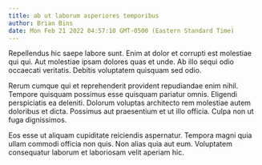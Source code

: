 ```yaml
---
title: ab ut laborum asperiores temporibus
author: Brian Bins
date: Mon Feb 21 2022 04:57:10 GMT-0500 (Eastern Standard Time)
---
```

Repellendus hic saepe labore sunt. Enim at dolor et corrupti est molestiae qui qui. Aut molestiae ipsam dolores quas et unde. Ab illo sequi odio occaecati veritatis. Debitis voluptatem quisquam sed odio.

 Rerum cumque qui et reprehenderit provident repudiandae enim nihil. Tempore quisquam possimus esse quisquam pariatur omnis. Eligendi perspiciatis ea deleniti. Dolorum voluptas architecto rem molestiae autem doloribus et dicta. Possimus aut praesentium et ut illo officia. Culpa non ut fuga dignissimos.

 Eos esse ut aliquam cupiditate reiciendis aspernatur. Tempora magni quia ullam commodi officia non quis. Non alias quia aut eum. Voluptatem consequatur laborum et laboriosam velit aperiam hic.